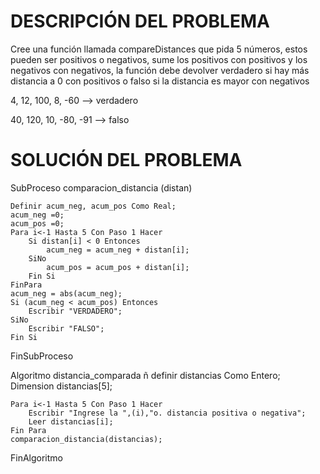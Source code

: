 # DESCRIPCIÓN DEL PROBLEMA

Cree una función llamada compareDistances que pida 5 números, estos pueden ser positivos o negativos, sume los positivos con positivos y los negativos con negativos, la función debe devolver verdadero si hay más distancia a 0 con positivos o falso si la distancia es mayor con negativos

4, 12, 100, 8, -60 --> verdadero

40, 120, 10, -80, -91 --> falso


# SOLUCIÓN DEL PROBLEMA 

SubProceso comparacion_distancia (distan)

	Definir acum_neg, acum_pos Como Real;
	acum_neg =0;
	acum_pos =0;
	Para i<-1 Hasta 5 Con Paso 1 Hacer
		Si distan[i] < 0 Entonces
			acum_neg = acum_neg + distan[i];
		SiNo
			acum_pos = acum_pos + distan[i];
		Fin Si
	FinPara
	acum_neg = abs(acum_neg);
	Si (acum_neg < acum_pos) Entonces
		Escribir "VERDADERO";
	SiNo
		Escribir "FALSO";
	Fin Si
FinSubProceso

Algoritmo distancia_comparada
ñ
	definir distancias Como Entero;
	Dimension distancias[5];
	
	Para i<-1 Hasta 5 Con Paso 1 Hacer
		Escribir "Ingrese la ",(i),"o. distancia positiva o negativa";
		Leer distancias[i];
	Fin Para
	comparacion_distancia(distancias);
FinAlgoritmo